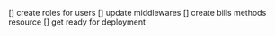 [] create roles for users
[] update middlewares
[] create bills methods resource
[] get ready for deployment
